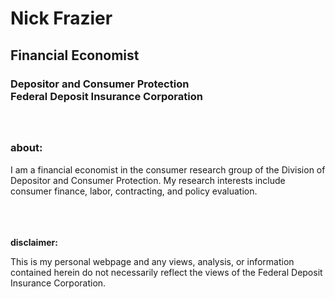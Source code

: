 # **Nick Frazier**

## Financial Economist

### Depositor and Consumer Protection<br>Federal Deposit Insurance Corporation



### <br><br>**about:**

I am a financial economist in the consumer research group of the Division of Depositor and Consumer Protection. My research interests include consumer finance, labor, contracting, and policy evaluation. 






<br><br><br>**disclaimer:**

This is my personal webpage and any views, analysis, or information contained herein do not necessarily reflect the views of the Federal Deposit Insurance Corporation.
